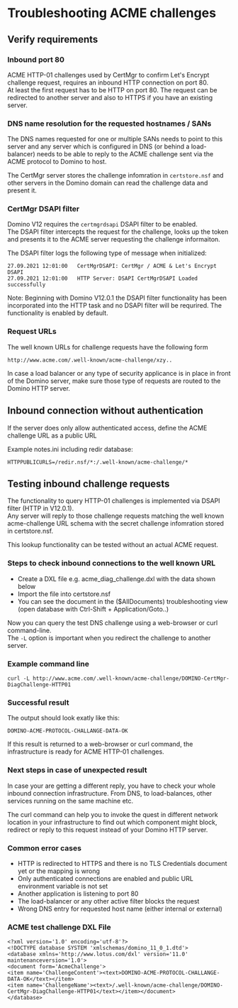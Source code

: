 # Troubleshooting ACME challenges

## Verify requirements

### Inbound port 80

ACME HTTP-01 challenges used by CertMgr to confirm Let's Encrypt challenge request, requires an inbound HTTP connection on port 80.  
At least the first request has to be HTTP on port 80. The request can be redirected to another server and also to HTTPS if you have an existing server.  

### DNS name resolution for the requested hostnames / SANs

The DNS names requested for one or multiple SANs needs to point to this server and any server which is configured in DNS (or behind a load-balancer) needs to be able to reply to the ACME challenge sent via the ACME protocol to Domino to host.

The CertMgr server stores the challenge infomration in `certstore.nsf` and other servers in the Domino domain can read the challenge data and present it.

### CertMgr DSAPI filter

Domino V12 requires the `certmgrdsapi` DSAPI filter to be enabled.  
The DSAPI filter intercepts the request for the challenge, looks up the token and presents it to the ACME server requesting the challenge informaiton.

The DSAPI filter logs the following type of message when initialized:

```
27.09.2021 12:01:00   CertMgrDSAPI: CertMgr / ACME & Let's Encrypt DSAPI
27.09.2021 12:01:00   HTTP Server: DSAPI CertMgrDSAPI Loaded successfully
```

Note: Beginning with Domino V12.0.1 the DSAPI filter functionality has been incorporated into the HTTP task and no DSAPI filter will be requrired. The functionality is enabled by default.  

### Request URLs

The well known URLs for challenge requests have the following form

```
http://www.acme.com/.well-known/acme-challenge/xzy..
```

In case a load balancer or any type of security applicance is in place in front of the Domino server, make sure those type of requests are routed to the Domino HTTP server.

## Inbound connection without authentication

If the server does only allow authenticated access, define the ACME challenge URL as a public URL

Example notes.ini including redir database:

```
HTTPPUBLICURLS=/redir.nsf/*:/.well-known/acme-challenge/*
```


## Testing inbound challenge requests

The functionality to query HTTP-01 challenges is implemented via DSAPI filter (HTTP in V12.0.1).  
Any server will reply to those challenge requests matching the well known acme-challenge URL schema with the secret challenge infomration stored in certstore.nsf.

This lookup functionality can be tested without an actual ACME request.  

### Steps to check inbound connections to the well known URL

- Create a DXL file e.g. acme_diag_challenge.dxl with the data shown below
- Import the file into certstore.nsf
- You can see the document in the ($AllDocuments) troubleshooting view (open database with Ctrl-Shift + Application/Goto..)

Now you can query the test DNS challenge using a web-browser or curl command-line.  
The `-L` option is important when you redirect the challenge to another server.

### Example command line

```
curl -L http://www.acme.com/.well-known/acme-challenge/DOMINO-CertMgr-DiagChallenge-HTTP01
```

### Successful result

The output should look exatly like this:

```
DOMINO-ACME-PROTOCOL-CHALLANGE-DATA-OK
```

If this result is returned to a web-browser or curl command, the infrastructure is ready for ACME HTTP-01 challenges.

### Next steps in case of unexpected result

In case your are getting a different reply, you have to check your whole inbound connection infrastructure. From DNS, to load-balances, other services running on the same machine etc.

The curl command can help you to invoke the quest in different network location in your infrastructure to find out which component might block, redirect or reply to this request instead of your Domino HTTP server.

### Common error cases

- HTTP is redirected to HTTPS and there is no TLS Credentials document yet or the mapping is wrong
- Only authenticated connections are enabled and public URL environment variable is not set
- Another application is listening to port 80
- The load-balancer or any other active filter blocks the request
- Wrong DNS entry for requested host name (either internal or external)


### ACME test challenge DXL File

```
<?xml version='1.0' encoding='utf-8'?>
<!DOCTYPE database SYSTEM 'xmlschemas/domino_11_0_1.dtd'>
<database xmlns='http://www.lotus.com/dxl' version='11.0' maintenanceversion='1.0'>
<document form='AcmeChallenge'>
<item name='ChallengeContent'><text>DOMINO-ACME-PROTOCOL-CHALLANGE-DATA-OK</text></item>
<item name='ChallengeName'><text>/.well-known/acme-challenge/DOMINO-CertMgr-DiagChallenge-HTTP01</text></item></document>
</database>
```

